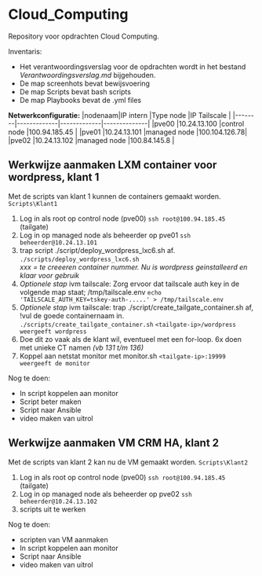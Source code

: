 # Cloud_Computing
Repository voor opdrachten Cloud Computing.

Inventaris:
- Het verantwoordingsverslag voor de opdrachten wordt in het bestand *Verantwoordingsverslag.md* bijgehouden.
- De map screenhots bevat bewijsvoering
- De map Scripts bevat bash scripts
- De map Playbooks bevat de .yml files

**Netwerkconfiguratie:**
|nodenaam|IP intern    |Type node    |IP Tailscale  |
|--------|-------------|-------------|--------------|
|pve00   |10.24.13.100 |control node |100.94.185.45 |
|pve01   |10.24.13.101 |managed node |100.104.126.78|
|pve02   |10.24.13.102 |managed node |100.84.145.8  |

## Werkwijze aanmaken LXM container voor wordpress, klant 1

Met de scripts van klant 1 kunnen de containers gemaakt worden.
`Scripts\Klant1`

1) Log in als root op control node (pve00)
   `ssh root@100.94.185.45` (tailgate)
2) Log in op managed node als beheerder op pve01
   `ssh beheerder@10.24.13.101`
3) trap script ./script/deploy_wordpress_lxc6.sh <xxx> af.
   `./scripts/deploy_wordpress_lxc6.sh`  
    *xxx = te creeeren container nummer. Nu is wordpress geinstalleerd en klaar voor gebruik*
4) *Optionele stap* ivm tailscale: Zorg ervoor dat tailscale auth key in de volgende map staat; /tmp/tailscale.env
    `echo 'TAILSCALE_AUTH_KEY=tskey-auth-.....' > /tmp/tailscale.env`
5) *Optionele stap* ivm tailscale: trap ./script/create_tailgate_container.sh af, !vul de goede containernaam in.
   `./scripts/create_tailgate_container.sh`
   `<tailgate-ip>/wordpress weergeeft wordpress`  
7) Doe dit zo vaak als de klant wil, eventueel met een for-loop.
    6x doen met unieke CT namen *(vb 131 t/m 136)*
8) Koppel aan netstat monitor met monitor.sh
   `<tailgate-ip>:19999 weergeeft de monitor`

Nog te doen:
- In script koppelen aan monitor
- Script beter maken
- Script naar Ansible
- video maken van uitrol

## Werkwijze aanmaken VM CRM HA, klant 2

Met de scripts van klant 2 kan nu de VM gemaakt worden.
`Scripts\Klant2`

1) Log in als root op control node (pve00)
   `ssh root@100.94.185.45` (tailgate)
2) Log in op managed node als beheerder op pve02
   `ssh beheerder@10.24.13.102`
3) scripts uit te werken

Nog te doen:
- scripten van VM aanmaken
- In script koppelen aan monitor
- Script naar Ansible
- video maken van uitrol
